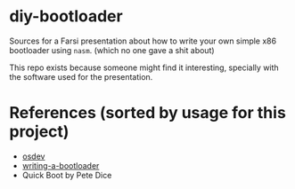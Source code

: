 # diy-bootloader
Sources for a Farsi presentation about how to write your own simple x86 bootloader using `nasm`. (which no one gave a shit about)

This repo exists because someone might find it interesting, specially with the software used for the presentation.

# References (sorted by usage for this project)
- [osdev](https://wiki.osdev.org)
- [writing-a-bootloader](http://3zanders.co.uk/2017/10/13/writing-a-bootloader/)
- Quick Boot by Pete Dice
